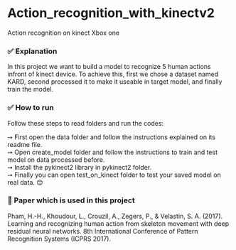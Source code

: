 # Action_recognition_with_kinectv2
Action recognition on kinect Xbox one

### ✅ Explanation

In this project we want to build a model to recognize 5 human actions infront of kinect device. To achieve this, first we chose a dataset named KARD, second processed it to make it useable in target model, and finally train the model.

### ✅ How to run
Follow these steps to read folders and run the codes:

➙ First open the data folder and follow the instructions explained on its readme file. <br>
➙ Open create_model folder and follow the instructions to train and test model on data processed before.<br>
➙ Install the pykinect2 library in pykinect2 folder.<br>
➙ Finally you can open test_on_kinect folder to test your saved model on real data. 😊<br>

### 📝 Paper which is used in this project

Pham, H.-H., Khoudour, L., Crouzil, A., Zegers, P., & Velastin, S. A. (2017). Learning and recognizing human action from skeleton movement with deep residual neural networks. 8th International Conference of Pattern Recognition Systems (ICPRS 2017).
